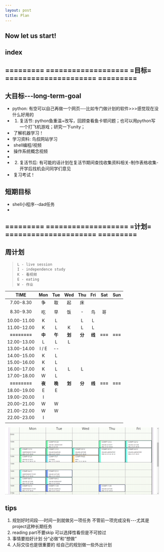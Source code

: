 ```yaml
---
layout: post
title: Plan
---
```


## Now let us start!


## index


## ========= =================== =目标= ===================== =========

## 大目标---long-term-goal

- python: 有空可以自己再做一个网页---比如专门做计划的软件>>>感觉现在没什么好用的
- 1. 复活节: python鱼重温+改写，回顾查看鱼卡顿问题；也可以用python写一个打飞机游戏；研究一下unity；
- ​                    了解机器学习！
- 学习资料: 鸟叔网站学习
- ​                shell编程/视频
- ​                操作系统概念视频
- ​             
- 2. 复活节后: 有可能的话计划在复活节期间查找收集资料相关-制作表格收集-开学后找机会问同学们意见
- ​                        复习考试！



## 短期目标

- shell小程序--dad任务
- 



## ========= =================== =计划= ===================== =========

## 周计划

> ```gfm
> L - live session
> I - independence study
> K - 看视频
> E - eating
> W - 作业
> ```

|   **TIME**   | **Mon** | **Tue** | **Wed** | **Thu** | **Fri** | **Sat** | **Sun** |
| :----------: | :-----: | :-----: | :-----: | :-----: | :-----: | :-----: | :-----: |
|  7.00-8.30   |   争    |   取    |   起    |   床    |         |         |         |
|              |         |         |         |         |         |         |         |
|  8.30-9.30   |   吃    |   早    |   饭    |    -    |   鸟    |   哥    |         |
|              |         |         |         |         |         |         |         |
| 10.00-11.00  |    K    |    L    |         |    L    |    L    |         |         |
| 11.00-12.00  |    K    |    L    |    K    |    L    |    L    |         |         |
| **========** | **中**  | **午**  | **划**  | **分**  | **线**  | **===** | **===** |
| 12.00-13.00  |    L    |    L    |    L    |         |         |         |         |
| 13.00-14.00  |  I / E  |   --    |         |         |         |         |         |
| 14.00-15.00  |    K    |    L    |         |         |         |         |         |
| 15.00-16.00  |    K    |    L    |         |         |         |         |         |
| 16.00-17.00  |    K    |    L    |    L    |    L    |         |         |         |
| 17.00-18.00  |    W    |    L    |         |         |         |         |         |
| **========** | **夜**  | **晚**  | **划**  | **分**  | **线**  | **===** | **===** |
| 18.00-19.00  |    E    |    E    |         |         |         |         |         |
| 19.00-20.00  |    I    |         |         |         |         |         |         |
| 20.00-21.00  |    W    |    W    |         |         |         |         |         |
| 21.00-22.00  |    W    |    W    |         |         |         |         |         |
| 22.00-23.00  |    I    |         |         |         |         |         |         |
|              |         |         |         |         |         |         |         |

![image-20210322094331497](\assets\image-20210322094331497.png)





## tips

1. 规划好时间段---时间一到就做另一项任务 不管前一项完成没有---尤其是project这种长期任务
2. reading part不要skip 可以选择性看但是不可掠过
3. 事情要拍好计划 分“必做”和“想做”
4. 人际交往也是很重要的 给自己的规划做一些外出计划
